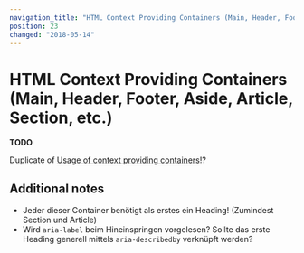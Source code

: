 ```yaml
---
navigation_title: "HTML Context Providing Containers (Main, Header, Footer, Aside, Article, Section, etc.)"
position: 23
changed: "2018-05-14"
---
```


# HTML Context Providing Containers (Main, Header, Footer, Aside, Article, Section, etc.)

**TODO**

Duplicate of [Usage of context providing containers](/examples/usage-of-context-providing-containers)!?

## Additional notes

- Jeder dieser Container benötigt als erstes ein Heading! (Zumindest Section und Article)
- Wird `aria-label` beim Hineinspringen vorgelesen? Sollte das erste Heading generell mittels `aria-describedby` verknüpft werden?